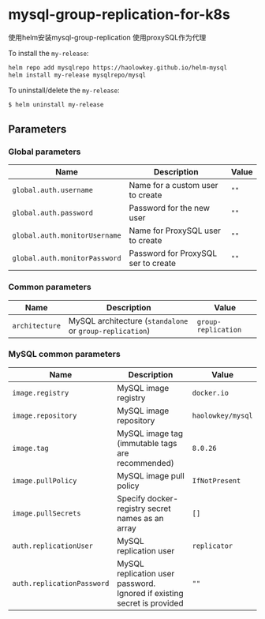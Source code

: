 # mysql-group-replication-for-k8s
使用helm安装mysql-group-replication 使用proxySQL作为代理

To install the `my-release`:
```bash
helm repo add mysqlrepo https://haolowkey.github.io/helm-mysql
helm install my-release mysqlrepo/mysql
```

To uninstall/delete the `my-release`:
```bash
$ helm uninstall my-release
```

## Parameters

### Global parameters

| Name                      | Description                                     | Value |
| ------------------------- | ----------------------------------------------- | ----- |
| `global.auth.username`    | Name for a custom user to create | `""` |
| `global.auth.password`    | Password for the new user | `""` |
| `global.auth.monitorUsername`    | Name for ProxySQL user to create | `""` |
| `global.auth.monitorPassword`    | Password for ProxySQL ser to create | `""` |

### Common parameters
| Name                      | Description                                     | Value |
| ------------------------- | ----------------------------------------------- | ----- |
| `architecture`     | MySQL architecture (`standalone` or `group-replication`) | `group-replication` |

### MySQL common parameters

| Name                       | Description                                                                                                                                                                         | Value                 |
| -------------------------- | ----------------------------------------------------------------------------------------------------------------------------------------------------------------------------------- | --------------------- |
| `image.registry`           | MySQL image registry                                                                                                                                                                | `docker.io`           |
| `image.repository`         | MySQL image repository                                                                                                                                                              | `haolowkey/mysql`       |
| `image.tag`                | MySQL image tag (immutable tags are recommended)                                                                                                                                    | `8.0.26` |
| `image.pullPolicy`         | MySQL image pull policy                                                                                                                                                             | `IfNotPresent`        |
| `image.pullSecrets`        | Specify docker-registry secret names as an array                                                                                                                                    | `[]`                  |
| `auth.replicationUser`     | MySQL replication user                                                                                                                                                              | `replicator`          |
| `auth.replicationPassword` | MySQL replication user password. Ignored if existing secret is provided                                                                                                             | `""`                  |

